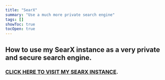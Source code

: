 ```yaml
---
title: "SearX"
summary: "Use a much more private search engine"
tags: []
showToc: true
tocOpen: true
---
```

## How to use my SearX instance as a very private and secure search engine.
### [CLICK HERE TO VISIT MY SEARX INSTANCE](https://searx.sykose.xyz).
